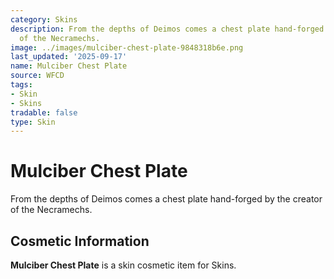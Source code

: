 ```yaml
---
category: Skins
description: From the depths of Deimos comes a chest plate hand-forged by the creator
  of the Necramechs.
image: ../images/mulciber-chest-plate-9848318b6e.png
last_updated: '2025-09-17'
name: Mulciber Chest Plate
source: WFCD
tags:
- Skin
- Skins
tradable: false
type: Skin
---
```


# Mulciber Chest Plate

From the depths of Deimos comes a chest plate hand-forged by the creator of the Necramechs.

## Cosmetic Information

**Mulciber Chest Plate** is a skin cosmetic item for Skins.

